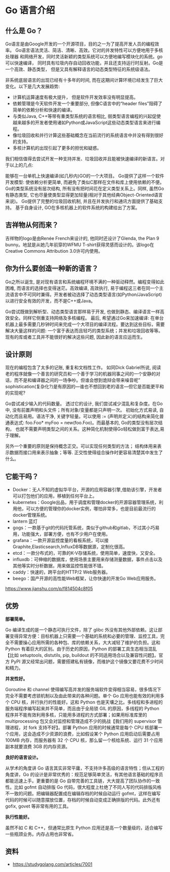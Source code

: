# Go 语言介绍

## 什么是 Go？

Go语言是由Google开发的一个开源项目，目的之一为了提高开发人员的编程效率。 Go语言语法灵活、简洁、清晰、高效。它对的并发特性可以方便地用于多核处理器 和网络开发，同时灵活新颖的类型系统可以方便地编写模块化的系统。go可以快速编译， 同时具有垃圾内存自动回收功能，并且还支持运行时反射。Go是一个高效、静态类型， 但是又具有解释语言的动态类型特征的系统级语法。

非系统底层语言的出现已经有十多年的时间, 而在这期间计算环境已经发生了巨大变化。以下是几大发展趋势: 
- 计算机运算速度有极大提升， 但是软件开发效率没有明显提高。 
- 依赖管理是今天软件开发一个重要部分, 但像C语言中的“header files”阻碍了简单的依赖分析和快速的编译。 
- 与类似Java, C++等带有重类型系统的语言相比, 弱类型语言编程的兴起促使越来越多的开发者使用诸如Python或JavaScript这些动态类型语言来进行编程。 
- 像垃圾回收和并行计算这些基础概念在当前流行的系统语言中并没有得到很好的支持。 
- 多核计算机的出现引起了更多的担忧和疑惑。

我们相信值得去尝试开发一种支持并发、垃圾回收并且能被快速编译的新语言。对于以上的几点:

能够在一台单机上快速编译(如几秒内)GO的一个大项目。
Go提供了这样一个软件开发模型: 使依赖分析更简单, 而避免了类似C那样在文件和库上使用依赖的不便。
Go的类型系统没有层次结构, 所有没有把时间花在定义类型关系上。同样, 虽然Go有静态类型, 它也尽量使类型显得更加轻量(相对于其他经典Object-Oriented语言来说)。
Go提供了完整的垃圾回收机制, 并且在并发执行和通讯方面提供了基础支持。
基于自身设计, GO在多核机器上的软件系统的构建给出了方案。

## 吉祥物从何而来？

吉祥物的logo是由Renée French来设计的, 他同时还设计了Glenda, the Plan 9 bunny。地鼠是从她几年前穿的WFMU T-shirt获得灵感而设计的。该logo在Creative Commons Attribution 3.0许可内使用。

## 你为什么要创造一种新的语言？

Go之所以诞生, 是对现有语言和系统编程环境不满的一种驱动释然。编程变得如此困难, 而语言的选择也变得迷茫。高效编译, 高效执行, 易于编程这三者在同一个主流语言中不可同时兼得。开发者被动选择了动态类型语言(如Python/JavaScript)以进行安全有效的开发，而不是C++或Java。

Go尝试既做到解析型、动态类型语言那样易于开发, 也做到静态、编译语言一样高效安全。同样它侧重支持网络及多核编程。 
最后, 希望通过Go来加速编译: 在单台机器上最多需要几秒钟时间来完成一个大项目的编译流程。要达到这些目标，需要解决大量这样的问题: 一个富于表达而且轻巧的类型系统；并发和垃圾回收等等。现有的库或者工具并不能很好的解决这些问题, 因此新的语言应运而生。

## 设计原则

现在的编程包含了太多的记账, 重复和文档性工作。 
如同Dick Gabriel所说, 阅读老的程序就像一个善言的研究员和一个善于学习的机器同事之间的一个安静的对话，而不是和编译器之间的一场争吵。但谁会想到诡辩会带来噪音呢” sophistication(复杂化?)是有原因的—谁也不想回到老的语言—但它是否能更平和的实现呢?

Go尝试减少输入的代码数量。 透过它的设计, 我们尝试减少混乱和复杂度。在Go中, 没有前置声明和头文件；所有对象/变量都是只声明一次。 
初始化方式易读, 自动化而且易用。语法干净, 关键字轻量。可以使用 := (声明并定义)的结构来简化普通表达式: foo.Foo* myFoo = new(foo.Foo)。而最基本的, Go的类型没有层次结构， 也就不需要声明类型之间的关系。这种简化机制使得Go轻松做到富于表达,易于理解。

另外一个重要的原则是保持概念正交。可以实现任何类型的方法； 
结构体用来表示数据而接口用来表示抽象；等等. 正交性使得组合操作时更容易清楚其中发生了什么。

## 它能干吗？

- Docker：无人不知的虚拟华平台，开源的应用容器引擎,借助该引擎，开发者可以打包他们的应用，移植到任何平台上。
- kubernetes：Google出品，用于调度和管理docker的开源容器管理系统，利用他，可以方便的管理你的docker实例，哪怕非常多，也是目前最流行的docker管理系统。
- lantern 蓝灯
- gogs：一款基于git的代码托管系统，类似于github和gitlab，不过其小巧易用，功能强大，部署方便，也有不少用户在使用。
- grafana：一款开源监控度量的看板系统，可以接Graphite,Elasticsearch,InfluxDB等数据源，定制化很高。
- etcd：一款分布式的，可靠的K-V存储系统，使用简单，速度快，又安全。
- influxdb：可伸缩的数据库，使用场景主要用来存储测量数据，事件点击以及其他等实时分析数据，用来做监控性能很不错。
- caddy：快速的，跨平台的HTTP/2 Web服务器。
- beego：国产开源的高性能Web框架，让你快速的开发Go Web应用服务。

https://www.jianshu.com/p/f814504c8f05

## 优势

**部署简单。**

Go 编译生成的是一个静态可执行文件，除了 glibc 外没有其他外部依赖。这让部署变得异常方便：目标机器上只需要一个基础的系统和必要的管理、监控工具，完全不需要操心应用所需的各种包、库的依赖关系，大大减轻了维护的负担。这和 Python 有着巨大的区别。由于历史的原因，Python 的部署工具生态相当混乱【比如 setuptools, distutils, pip, buildout 的不同适用场合以及兼容性问题】。官方 PyPI 源又经常出问题，需要搭建私有镜像，而维护这个镜像又要花费不少时间和精力。

**并发性好。**

Goroutine 和 channel 使得编写高并发的服务端软件变得相当容易，很多情况下完全不需要考虑锁机制以及由此带来的各种问题。单个 Go 应用也能有效的利用多个 CPU 核，并行执行的性能好。这和 Python 也是天壤之比。多线程和多进程的服务端程序编写起来并不简单，而且由于全局锁 GIL 的原因，多线程的 Python 程序并不能有效利用多核，只能用多进程的方式部署；如果用标准库里的 multiprocessing 包又会对监控和管理造成不少的挑战【我们用的 supervisor 管理进程，对 fork 支持不好】。部署 Python 应用的时候通常是每个 CPU 核部署一个应用，这会造成不少资源的浪费，比如假设某个 Python 应用启动后需要占用 100MB 内存，而服务器有 32 个 CPU 核，那么留一个核给系统、运行 31 个应用副本就要浪费 3GB 的内存资源。

**良好的语言设计。**

从学术的角度讲 Go 语言其实非常平庸，不支持许多高级的语言特性；但从工程的角度讲，Go 的设计是非常优秀的：规范足够简单灵活，有其他语言基础的程序员都能迅速上手。更重要的是 Go 自带完善的工具链，大大提高了团队协作的一致性。比如 gofmt 自动排版 Go 代码，很大程度上杜绝了不同人写的代码排版风格不一致的问题。把编辑器配置成在编辑存档的时候自动运行 gofmt，这样在编写代码的时候可以随意摆放位置，存档的时候自动变成正确排版的代码。此外还有 gofix, govet 等非常有用的工具。

**执行性能好。**

虽然不如 C 和 C++，但通常比原生 Python 应用还是高一个数量级的，适合编写一些瓶颈业务。内存占用也非常省。

## 资料

- https://studygolang.com/articles/7001

